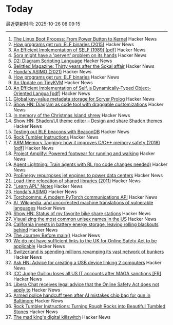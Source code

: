# Today

最近更新时间: 2025-10-26 08:09:15

--- 
1. [The Linux Boot Process: From Power Button to Kernel](https://www.0xkato.xyz/linux-boot/) Hacker News
2. [How programs get run: ELF binaries (2015)](https://lwn.net/Articles/631631/) Hacker News
3. [An Efficient Implementation of SELF (1989) [pdf]](https://courses.cs.washington.edu/courses/cse501/15sp/papers/chambers.pdf) Hacker News
4. [Sora might have a 'pervert' problem on its hands](https://www.businessinsider.com/sora-video-openai-fetish-content-my-face-problem-2025-10) Hacker News
5. [D2: Diagram Scripting Language](https://d2lang.com/tour/intro/) Hacker News
6. [Belittled Magazine: Thirty years after the Sokal affair](https://thebaffler.com/salvos/belittled-magazine-robbins) Hacker News
7. [Honda's ASIMO (2021)](https://www.robotsgottalents.com/post/asimo) Hacker News
8. [How programs get run: ELF binaries](https://lwn.net/Articles/631631/) Hacker News
9. [An Update on TinyKVM](https://fwsgonzo.medium.com/an-update-on-tinykvm-7a38518e57e9) Hacker News
10. [An Efficient Implementation of Self, a Dynamically-Typed Object-Oriented Langua [pdf]](https://courses.cs.washington.edu/courses/cse501/15sp/papers/chambers.pdf) Hacker News
11. [Global key-value metadata storage for Scryer Prolog](https://github.com/jjtolton/environment.pl) Hacker News
12. [Show HN: Diagram as code tool with draggable customizations](https://github.com/RohanAdwankar/oxdraw) Hacker News
13. [In memory of the Christmas Island shrew](https://news.mongabay.com/2025/10/in-memory-of-the-christmas-island-shrew/) Hacker News
14. [Show HN: Shadcn/UI theme editor – Design and share Shadcn themes](https://shadcnthemer.com) Hacker News
15. [Testing out BLE beacons with BeaconDB](https://blog.matthewbrunelle.com/testing-out-ble-beacons-with-beacondb/) Hacker News
16. [Rock Tumbler Instructions](https://rocktumbler.com/tips/rock-tumbler-instructions/) Hacker News
17. [ARM Memory Tagging: how it improves C/C++ memory safety (2018) [pdf]](https://llvm.org/devmtg/2018-10/slides/Serebryany-Stepanov-Tsyrklevich-Memory-Tagging-Slides-LLVM-2018.pdf) Hacker News
18. [Project Amplify: Powered footwear for running and walking](https://about.nike.com/en/newsroom/releases/nike-project-amplify-official-images) Hacker News
19. [Agent Lightning: Train agents with RL (no code changes needed)](https://github.com/microsoft/agent-lightning) Hacker News
20. [ProEnergy repurposes jet engines to power data centers](https://www.datacenterdynamics.com/en/news/proenergy-offers-repurposed-jet-engines-to-data-cent/) Hacker News
21. [Load-time relocation of shared libraries (2011)](https://eli.thegreenplace.net/2011/08/25/load-time-relocation-of-shared-libraries/) Hacker News
22. ["Learn APL" Notes](https://luksamuk.codes/pages/learn-apl.html) Hacker News
23. [Honda's ASIMO](https://www.robotsgottalents.com/post/asimo) Hacker News
24. [Torchcomms: A modern PyTorch communications API](https://pytorch.org/blog/torchcomms/) Hacker News
25. [AI, Wikipedia, and uncorrected machine translations of vulnerable languages](https://www.technologyreview.com/2025/09/25/1124005/ai-wikipedia-vulnerable-languages-doom-spiral/) Hacker News
26. [Show HN: Status of my favorite bike share stations](https://blog.alexboden.ca/toronto-bike-share-status/) Hacker News
27. [Visualizing the most common unisex names in the US](https://nameplay.org/blog/common-unisex-names-by-gender-ratio) Hacker News
28. [California invests in battery energy storage, leaving rolling blackouts behind](https://www.latimes.com/environment/story/2025-10-17/california-made-it-through-another-summer-without-a-flex-alert) Hacker News
29. [The Journey Before main()](https://amit.prasad.me/blog/before-main) Hacker News
30. [We do not have sufficient links to the UK for Online Safety Act to be applicable](https://libera.chat/news/advised) Hacker News
31. [Switzerland is spending millions revamping its vast network of bunkers](https://www.washingtonpost.com/world/2025/10/25/switzerland-nuclear-bunkers-overhaul/) Hacker News
32. [Ask HN: Advice for creating a USB device linking 2 computers](https://news.ycombinator.com/item?id=45706169) Hacker News
33. [ICC Judge Guillou loses all US IT accounts after MAGA sanctions [FR]](https://www.franceinfo.fr/replay-radio/nouveau-monde/quand-les-sanctions-internationales-emises-par-washington-imposent-une-vie-deconnectee-a-un-magistrat-francais_7545724.html) Hacker News
34. [Libera Chat receives legal advice that the Online Safety Act does not apply to](https://libera.chat/news/advised) Hacker News
35. [Armed police handcuff teen after AI mistakes chip bag for gun in Baltimore](https://www.bbc.com/news/articles/cgjdlx92lylo) Hacker News
36. [Rock Tumbler Instructions: Turning Rough Rocks into Beautiful Tumbled Stones](https://rocktumbler.com/tips/rock-tumbler-instructions/) Hacker News
37. [The mad king's digital killswitch](https://pluralistic.net/2025/10/20/post-american-internet/#huawei-with-american-characteristics) Hacker News
